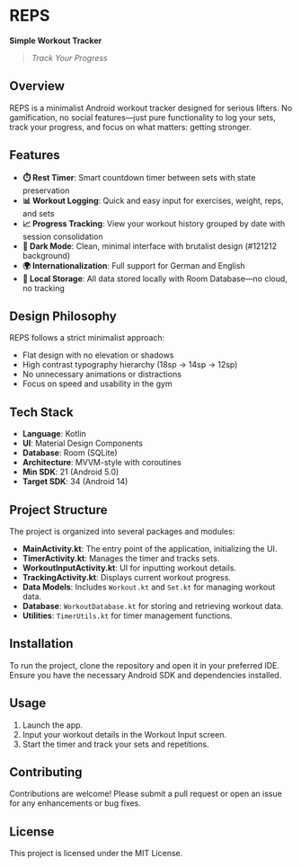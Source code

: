 # REPS
**Simple Workout Tracker**

> *Track Your Progress*

## Overview
REPS is a minimalist Android workout tracker designed for serious lifters. No gamification, no social features—just pure functionality to log your sets, track your progress, and focus on what matters: getting stronger.

## Features
- **⏱️ Rest Timer**: Smart countdown timer between sets with state preservation
- **📊 Workout Logging**: Quick and easy input for exercises, weight, reps, and sets
- **📈 Progress Tracking**: View your workout history grouped by date with session consolidation
- **🌙 Dark Mode**: Clean, minimal interface with brutalist design (#121212 background)
- **🌍 Internationalization**: Full support for German and English
- **💾 Local Storage**: All data stored locally with Room Database—no cloud, no tracking

## Design Philosophy
REPS follows a strict minimalist approach:
- Flat design with no elevation or shadows
- High contrast typography hierarchy (18sp → 14sp → 12sp)
- No unnecessary animations or distractions
- Focus on speed and usability in the gym

## Tech Stack
- **Language**: Kotlin
- **UI**: Material Design Components
- **Database**: Room (SQLite)
- **Architecture**: MVVM-style with coroutines
- **Min SDK**: 21 (Android 5.0)
- **Target SDK**: 34 (Android 14)

## Project Structure
The project is organized into several packages and modules:

- **MainActivity.kt**: The entry point of the application, initializing the UI.
- **TimerActivity.kt**: Manages the timer and tracks sets.
- **WorkoutInputActivity.kt**: UI for inputting workout details.
- **TrackingActivity.kt**: Displays current workout progress.
- **Data Models**: Includes `Workout.kt` and `Set.kt` for managing workout data.
- **Database**: `WorkoutDatabase.kt` for storing and retrieving workout data.
- **Utilities**: `TimerUtils.kt` for timer management functions.

## Installation
To run the project, clone the repository and open it in your preferred IDE. Ensure you have the necessary Android SDK and dependencies installed.

## Usage
1. Launch the app.
2. Input your workout details in the Workout Input screen.
3. Start the timer and track your sets and repetitions.

## Contributing
Contributions are welcome! Please submit a pull request or open an issue for any enhancements or bug fixes.

## License
This project is licensed under the MIT License.